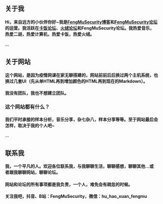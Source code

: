 ## 关于我
#### Hi，来自远方的小伙伴你好~我是[FengMuSecurity博客](fengmusecurity.github.io)和[FengMuSecurity论坛](bbs.fengmusecurity.ezyro.com/)的运营。我活跃在[卡饭论坛](bbs.kafan.cn)、[火绒论坛](bbs.huorong.cn)和FengMuSecurity论坛。我热爱音乐，热爱二胡，热爱计算机，热爱卡饭，热爱火绒。
--
## 关于网站
#### 这个网站，是因为疫情网课在家无聊搭建的，网站前前后后换过两个主机系统，也换过几套UI（先从单HTML再到增加颜色的HTML再到现在的Markdown）。
#### 我没有团队，我也不想建立团队。
### 这个网站都有什么？
#### 我们平时承接的样本分析，音乐分享，杂七杂八，样本分享等等。至于网站最后会怎样，取决于我的个人吧~
--
## 联系我
#### 我，一个平凡的人。欢迎各位联系我，与我聊聊生活，聊聊感想，聊聊其他...或者跟我聊聊网站，聊聊论坛。
#### 网站和论坛的所有事项都是我负责，一个人，难免会有疏忽的时候。
#### 关注我吧，抖音、B站：FengMuSecurity，微信：hu_hao_xuan_fengmu
